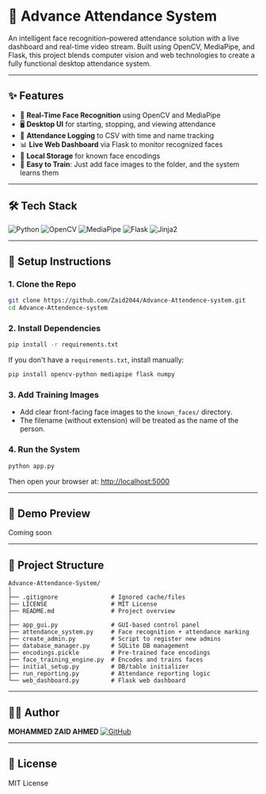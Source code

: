 # 🎯 Advance Attendance System

An intelligent face recognition–powered attendance solution with a live dashboard and real-time video stream. Built using OpenCV, MediaPipe, and Flask, this project blends computer vision and web technologies to create a fully functional desktop attendance system.

---

## ✨ Features

* 📸 **Real-Time Face Recognition** using OpenCV and MediaPipe
* 🖥️ **Desktop UI** for starting, stopping, and viewing attendance
* 🧾 **Attendance Logging** to CSV with time and name tracking
* 📊 **Live Web Dashboard** via Flask to monitor recognized faces
* 💾 **Local Storage** for known face encodings
* 🧠 **Easy to Train**: Just add face images to the folder, and the system learns them

---

## 🛠 Tech Stack

![Python](https://img.shields.io/badge/Python-3776AB?style=flat\&logo=python\&logoColor=white)
![OpenCV](https://img.shields.io/badge/OpenCV-27338E?style=flat\&logo=opencv\&logoColor=white)
![MediaPipe](https://img.shields.io/badge/MediaPipe-F57C00?style=flat\&logo=google\&logoColor=white)
![Flask](https://img.shields.io/badge/Flask-000000?style=flat\&logo=flask\&logoColor=white)
![Jinja2](https://img.shields.io/badge/Jinja2-B41717?style=flat)

---

## 🚀 Setup Instructions

### 1. Clone the Repo

```bash
git clone https://github.com/Zaid2044/Advance-Attendence-system.git
cd Advance-Attendence-system
```

### 2. Install Dependencies

```bash
pip install -r requirements.txt
```

If you don't have a `requirements.txt`, install manually:

```bash
pip install opencv-python mediapipe flask numpy
```

### 3. Add Training Images

* Add clear front-facing face images to the `known_faces/` directory.
* The filename (without extension) will be treated as the name of the person.

### 4. Run the System

```bash
python app.py
```

Then open your browser at: [http://localhost:5000](http://localhost:5000)

---

## 🧪 Demo Preview

Coming soon 

---

## 📁 Project Structure

```
Advance-Attendance-System/
│
├── .gitignore               # Ignored cache/files
├── LICENSE                  # MIT License
├── README.md                # Project overview
│
├── app_gui.py               # GUI-based control panel
├── attendance_system.py     # Face recognition + attendance marking
├── create_admin.py          # Script to register new admins
├── database_manager.py      # SQLite DB management
├── encodings.pickle         # Pre-trained face encodings
├── face_training_engine.py  # Encodes and trains faces
├── initial_setup.py         # DB/table initializer
├── run_reporting.py         # Attendance reporting logic
└── web_dashboard.py         # Flask web dashboard
```

---

## 🧑‍💻 Author

**MOHAMMED ZAID AHMED**
[![GitHub](https://img.shields.io/badge/GitHub-Zaid2044-181717?style=flat\&logo=github)](https://github.com/Zaid2044)

---

## 🪪 License

MIT License
